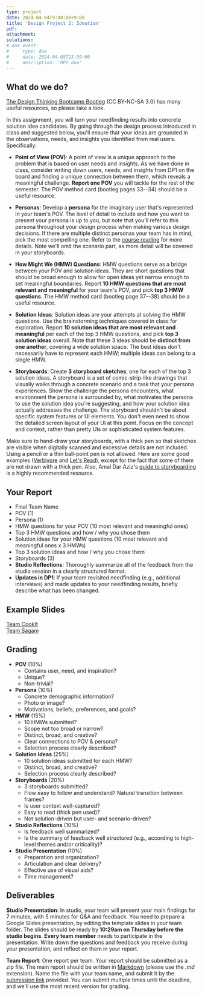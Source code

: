 ```yaml
---
type: project
date: 2024-04-04T9:00:00+9:00
title: 'Design Project 2: Ideation'
pdf:
attachment:
solutions:
# due_event: 
#     type: due
#     date: 2024-04-05T23:59:00
#     description: 'DP2 due'
---
```

## What do we do?
[The Design Thinking Bootcamp Bootleg](https://dschool.stanford.edu/resources/design-thinking-bootleg) (CC BY-NC-SA 3.0) has many useful resources, so please take a look.

In this assignment, you will turn your needfinding results into concrete solution idea candidates. By going through the design process introduced in class and suggested below, you'll ensure that your ideas are grounded in the observations, needs, and insights you identified from real users. Specifically:

* **Point of View (POV)**: A point of view is a unique approach to the problem that is based on user needs and insights. As we have done in class, consider writing down users, needs, and insights from DP1 on the board and finding a unique connection between them, which reveals a meaningful challenge. **Report one POV** you will tackle for the rest of the semester. The POV method card (bootleg pages 33--34) should be a useful resource.

* **Personas**: Develop a **persona** for the imaginary user that's represented in your team's POV. The level of detail to include and how you want to present your persona is up to you, but note that you'll refer to this persona throughout your design process when making various design decisions. If there are multiple distinct personas your team has in mind, pick the most compelling one. Refer to the [course reading](https://docs.google.com/document/d/1fSrc-vv9mBqtxrwTc_06SiSr_URJa7W_fTplAc1aEX0/edit#heading=h.d00zwlwvjsre) for more details. Note we'll omit the scenario part, as more detail will be covered in your storyboards.

* **How Might We (HMW) Questions**: HMW questions serve as a bridge between your POV and solution ideas. They are short questions that should be broad enough to allow for open ideas yet narrow enough to set meaningful boundaries. Report **10 HMW questions that are most relevant and meaningful** for your team's POV, and pick **top 3 HMW questions**. The HMW method card (bootleg page 37--38) should be a useful resource.

* **Solution Ideas**: Solution ideas are your attempts at solving the HMW questions. Use the brainstorming techniques covered in class for exploration. Report **10 solution ideas that are most relevant and meaningful** per each of the top 3 HMW questions, and pick **top 3 solution ideas** overall. Note that these 3 ideas should be **distinct from one another**, covering a wide solution space. The best ideas don't necessarily have to represent each HMW; multiple ideas can belong to a single HMW.

* **Storyboards**: Create **3 storyboard sketches**, one for each of the top 3 solution ideas. A storyboard is a set of comic-strip-like drawings that visually walks through a concrete scenario and a task that your persona experiences. Show the challenge the persona encounters, what environment the persona is surrounded by, what motivates the persona to use the solution idea you're suggesting, and how your solution idea actually addresses the challenge. The storyboard shouldn't be about specific system features or UI elements. You don't even need to show the detailed screen layout of your UI at this point. Focus on the concept and context, rather than pretty UIs or sophisticated system features.

Make sure to hand-draw your storyboards, with a thick pen so that sketches are visible when digitally scanned and excessive details are not included. Using a pencil or a thin ball-point pen is not allowed. Here are some good examples ([Verbivore](https://www.kixlab.org/courses/cs492-fall-2016/projects/verbivore/tasks-sketches-video/index.html) and [Let's Read](https://www.kixlab.org/courses/cs492-fall-2016/projects/letsread/tasks-sketches-video/index.html)), except for the fact that some of them are not drawn with a thick pen. Also, Amal Dar Aziz's [guide to storyboarding](https://hci.stanford.edu/courses/cs147/2009/assignments/storyboard_notes.pdf) is a highly recommended resource.


## Your Report
* Final Team Name
* POV (1)
* Persona (1)
* HMW questions for your POV (10 most relevant and meaningful ones)
* Top 3 HMW questions and how / why you chose them
* Solution ideas for your HMW questions (10 most relevant and meaningful ones x 3 HMWs)
* Top 3 solution ideas and how / why you chose them
* Storyboards (3)
* **Studio Reflections**: Thoroughly summarize all of the feedback from the studio session in a clearly structured format.
* **Updates in DP1**: If your team revisited needfinding (e.g., additional interviews) and made updates to your needfinding results, briefly describe what has been changed.


## Example Slides
[Team CookIt](https://docs.google.com/presentation/d/133_MaOadGzYhEJEjLM2NOQHKu62BRkmrwzP1Sbc1NF8/edit#slide=id.p)\
[Team Sagam](https://docs.google.com/presentation/d/1IXiKyF5FAc8VqrMVAOzVb35i1dBXmQ9SFln_DwHE_RM/edit#slide=id.p)


## Grading
* **POV** (10%)
  * Contains user, need, and inspiration?
  * Unique?
  * Non-trivial?
* **Persona** (10%)
  * Concrete demographic information?
  * Photo or image?
  * Motivations, beliefs, preferences, and goals?
* **HMW** (15%)
  * 10 HMWs submitted?
  * Scope not too broad or narrow?
  * Distinct, broad, and creative?
  * Clear connections to POV & persona?
  * Selection process clearly described?
* **Solution Ideas** (25%)
  * 10 solution ideas submitted for each HMW?
  * Distinct, broad, and creative?
  * Selection process clearly described?
* **Storyboards** (20%)
  * 3 storyboards submitted?
  * Flow easy to follow and understand? Natural transition between frames?
  * Is user context well-captured?
  * Easy to read (thick pen used)?
  * Not solution-driven but user- and scenario-driven?
* **Studio Reflections** (10%)
  * Is feedback well summarized?
  * Is the summary of feedback well structured (e.g., according to high-level themes and/or criticality)?
* **Studio Presentation** (10%)
  * Preparation and organization?
  * Articulation and clear delivery?
  * Effective use of visual aids?
  * Time management?


## Deliverables
**Studio Presentation**: In studio, your team will present your main findings for 7 minutes, with 5 minutes for Q&A and feedback. You need to prepare a Google Slides presentation, by editing the template slides in your team folder. The slides should be ready by **10:29am on Thursday before the studio begins**. **Every team member** needs to participate in the presentation. Write down the questions and feedback you receive during your presentation, and reflect on them in your report.

**Team Report**: One report per team. Your report should be submitted as a zip file. The main report should be written in [Markdown](https://daringfireball.net/projects/markdown/) (please use the *.md* extension). Name the file with your team name, and submit it by the [submission link](https://www.dropbox.com/request/i9v7HMTYAFRVm0hlsjTQ) provided. You can submit multiple times until the deadline, and we'll use the most recent version for grading.
